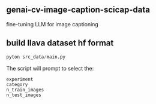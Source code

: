## genai-cv-image-caption-scicap-data
fine-tuning LLM for image captioning

## build llava dataset hf format
```python
pyton src_data/main.py
```
The script will prompt to select the:
    
    experiment
    category 
    n_train_images
    n_test_images